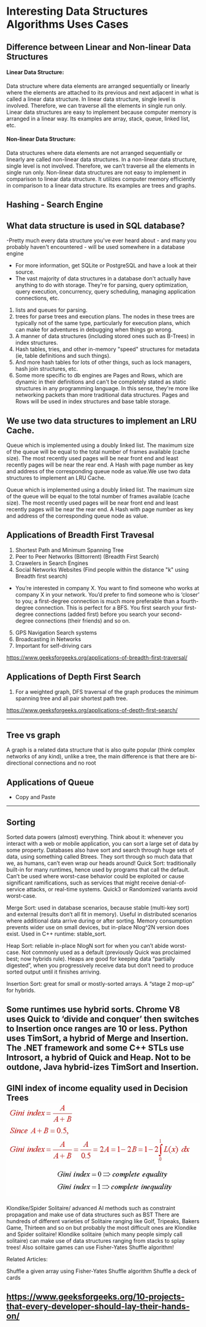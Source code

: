 # Interesting Data Structures Algorithms Uses Cases

## Difference between Linear and Non-linear Data Structures

#### Linear Data Structure:
Data structure where data elements are arranged sequentially or linearly where the elements are attached to its previous and next adjacent in what is called a linear data structure. In linear data structure, single level is involved. Therefore, we can traverse all the elements in single run only. Linear data structures are easy to implement because computer memory is arranged in a linear way. Its examples are array, stack, queue, linked list, etc.

#### Non-linear Data Structure:
Data structures where data elements are not arranged sequentially or linearly are called non-linear data structures. In a non-linear data structure, single level is not involved. Therefore, we can’t traverse all the elements in single run only. Non-linear data structures are not easy to implement in comparison to linear data structure. It utilizes computer memory efficiently in comparison to a linear data structure. Its examples are trees and graphs.



 ## Hashing - Search Engine

## What data structure is used in SQL database?
-Pretty much every data structure you've ever heard about - and many you probably haven't encountered - will be used somewhere in a database engine
- For more information, get SQLite or PostgreSQL and have a look at their source.
- The vast majority of data structures in a database don't actually have anything to do with storage.  They're for parsing, query optimization, query execution, concurrency, query scheduling, managing application connections, etc.
1. lists and queues for parsing.
2. trees for parse trees and execution plans.  The nodes in these trees are typically not of the same type, particularly for execution plans, which can make for adventures in debugging when things go wrong.
3. A manner of data structures (including stored ones such as B-Trees) in index structures.
4. Hash tables, tries, and other in-memory "speed" structures for metadata (ie, table definitions and such things).
5. And more hash tables for lots of other things, such as lock managers, hash join structures, etc.  
6. Some more specific to db engines are Pages and Rows, which are dynamic in their definitions and can't be completely stated as static structures in any programming language.  In this sense, they're more like networking packets than more traditional data structures.  Pages and Rows will be used in index structures and base table storage.

## We use two data structures to implement an LRU Cache.

Queue which is implemented using a doubly linked list. The maximum size of the queue will be equal to the total number of frames available (cache size). The most recently used pages will be near front end and least recently pages will be near the rear end.
A Hash with page number as key and address of the corresponding queue node as value.We use two data structures to implement an LRU Cache.

Queue which is implemented using a doubly linked list. The maximum size of the queue will be equal to the total number of frames available (cache size). The most recently used pages will be near front end and least recently pages will be near the rear end.
A Hash with page number as key and address of the corresponding queue node as value.

## Applications of Breadth First Travesal

1. Shortest Path and Minimum Spanning Tree
2. Peer to Peer Networks (Bittorrent) (Breadth First Search)
3. Crawelers in Search Engines
4. Social Networks Websites (Find people within the distance "k" using Breadth first search)
- You’re interested in company X. You want to find someone who works at company X in your network. You’d prefer to find someone who is ‘closer’ to you; a first-degree connection is much more preferable than a fourth-degree connection. This is perfect for a BFS. You first search your first-degree connections (added first) before you search your second-degree connections (their friends) and so on.
5. GPS Navigation Search systems
6. Broadcasting in Networks
7. Important for self-driving cars

https://www.geeksforgeeks.org/applications-of-breadth-first-traversal/

## Applications of Depth First Search
1. For a weighted graph, DFS traversal of the graph produces the minimum spanning tree and all pair shortest path tree.

https://www.geeksforgeeks.org/applications-of-depth-first-search/

--- 
## Tree vs graph 
A graph is a related data structure that is also quite popular (think complex networks of any kind), unlike a tree, the main difference is that there are bi-directional connections and no root 

## Applications of Queue
 - Copy and Paste
 ---
## Sorting 
Sorted data powers (almost) everything. Think about it: whenever you interact with a web or mobile application, you can sort a large set of data by some property. Databases also have sort and search through huge sets of data, using something called Btrees. They sort through so much data that we, as humans, can’t even wrap our heads around!
Quick Sort: traditionally built-in for many runtimes, hence used by programs that call the default. Can’t be used where worst-case behavior could be exploited or cause significant ramifications, such as services that might receive denial-of-service attacks, or real-time systems. Quick3 or Randomized variants avoid worst-case.

Merge Sort: used in database scenarios, because stable (multi-key sort) and external (results don’t all fit in memory). Useful in distributed scenarios where additional data arrive during or after sorting. Memory consumption prevents wider use on small devices, but in-place Nlog^2N version does exist. Used in C++ runtime: stable_sort.

Heap Sort: reliable in-place NlogN sort for when you can’t abide worst-case. Not commonly used as a default (previously Quick was proclaimed best; now hybrids rule). Heaps are good for keeping data “partially digested”, when you progressively receive data but don’t need to produce sorted output until it finishes arriving.

Insertion Sort: great for small or mostly-sorted arrays. A “stage 2 mop-up” for hybrids.

Some runtimes use hybrid sorts. Chrome V8 uses Quick to ‘divide and conquer’ then switches to Insertion once ranges are 10 or less. Python uses TimSort, a hybrid of Merge and Insertion. The .NET framework and some C++ STLs use Introsort, a hybrid of Quick and Heap. Not to be outdone, Java hybrid-izes TimSort and Insertion.
 ---
 GINI index of income equality used in Decision Trees
![alt text](https://github.com/LewisRa/DataStructures-AlgorithmS/blob/master/gini_formula.jpg)
---

Klondike/Spider Solitaire/ advanced AI methods such as constraint propagation and make use of data structures such as BST
There are hundreds of different varieties of Solitaire ranging like Golf, Tripeaks, Bakers Game, Thirteen and so on but probably the most difficult ones are Klondike and Spider solitaire! Klondike solitaire (which many people simply call solitaire) can make use of data structures ranging from stacks to splay trees! Also solitaire games can use Fisher-Yates Shuffle algorithm!

Related Articles:

Shuffle a given array using Fisher-Yates Shuffle algorithm
Shuffle a deck of cards

https://www.geeksforgeeks.org/10-projects-that-every-developer-should-lay-their-hands-on/
---
